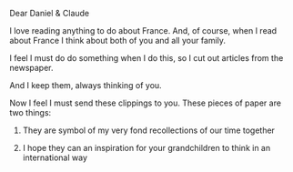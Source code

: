 

Dear Daniel & Claude

I love reading anything to do about France. And, of course, when I read about France I think about both of you and all your family.

I feel I must do do something when I do this, so I cut out articles from the newspaper.

And I keep them, always thinking of you.

Now I feel I must send these clippings to you. These pieces of paper are two things:

1. They are symbol of my very fond recollections of our time together

2. I hope they can an inspiration for your grandchildren to think in an international way

